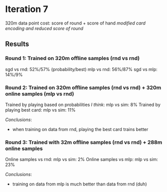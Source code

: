 # Iteration 7
320m data point
cost: score of round + score of hand
_modified card encoding and reduced score of round_

## Results
### Round 1: Trained on 320m offline samples (rnd vs rnd)
sgd vs rnd: 52%/57% (probability/best)
mlp vs rnd: 56%/87%
sgd vs mlp: 14%/9%

### Round 2: Trained on 320m offline samples (rnd vs rnd) + 320m online samples (mlp vs rnd)
Trained by playing based on probabilities _I think_:
mlp vs sim: 8%
Trained by playing best card:
mlp vs sim: 11%

*Conclusions*:
- when training on data from rnd, playing the best card trains better

### Round 3: Trained with 32m offline samples (rnd vs rnd) + 288m online samples
Online samples vs rnd:
mlp vs sim: 2%
Online samples vs mlp:
mlp vs sim: 23%

*Conclusions*:
- training on data from mlp is much better than data from rnd (duh)

